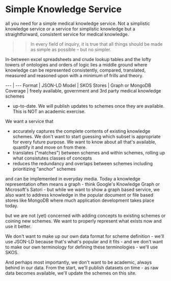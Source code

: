 # Simple Knowledge Service
all you need for a simple medical knowledge service. Not a simplistic knowledge service or a service for simplistic knowledge but a straightforward, consistent service for medical knowledge.

>> In every field of inquiry, it is true that all things should be made as simple as possible – but no simpler.

In-between excel spreadsheets and crude lookup tables and the lofty towers of ontologies and orders of logic lies a middle ground where knowledge can be
represented consistently, compared, translated, measured and reasoned upon with a minimum of frills and theory.

--- | ---
Format | JSON-LD
Model | SKOS
Stores | Graph or MongoDB
Coverage | freely available, government and 3rd party medical knowledge schemes

* up-to-date. We will publish updates to schemes once they are available. This is NOT an academic exercise.

We want a service that

  * accurately captures the complete contents of existing knowledge schemes. We don't want to start guessing which subset is appropriate for every future purpose. We want to know about all that's available, quantify it and move on from there.
  * translates ("matches") between schemes and within schemes, rolling up what consistutes classes of concepts
  * reduces the redundancy and overlaps between schemes including prioritizing "anchor" schemes

and can be implemented in everyday media. Today a knowledge representation often means a graph - think Google's Knowledge Graph or Microsoft's Satori - but while we want to show a graph based service, we also want to address knowledge in the popular document or file based stores like MongoDB where much application development takes place today. 

but we are not (yet) concerned with adding concepts to existing schemes or coining new schemes. We want to properly represent what exists now and use it better.

We don't want to make up our own data format for scheme definition - we'll use JSON-LD because that's what's popular and it fits - and we don't want to make our own terminology for defining these terminologies - we'll use SKOS.

And perhaps most importantly, we don't want to be academic, always behind in our data. From the start, we'll publish datasets on time - as raw data becomes available, we'll update the schemes on this site.
